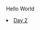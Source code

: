 Hello World

<li class="masthead__menu-item">
          <a href="https://segrue.github.io/intro-basic-stats-R/day_2.html">Day 2</a>
        </li>
